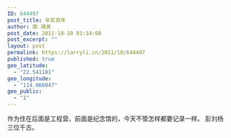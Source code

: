 ```yaml
---
ID: 644497
post_title: 辛亥百年
author: 南 靖男
post_date: 2011-10-10 01:34:08
post_excerpt: ""
layout: post
permalink: https://larryli.cn/2011/10/644497
published: true
geo_latitude:
  - "22.541181"
geo_longitude:
  - "114.066047"
geo_public:
  - "1"
---
```

作为住在后面是工程营，前面是纪念馆的，今天不管怎样都要记录一样。
彭刘杨三位千古。